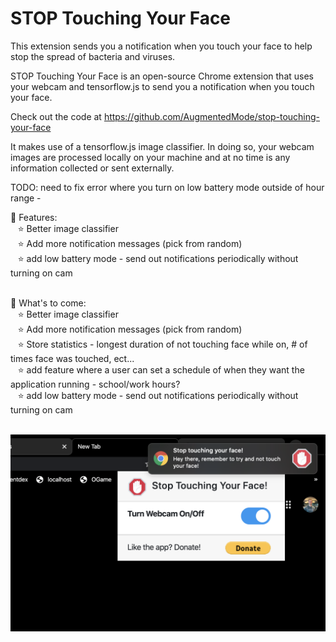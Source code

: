 # STOP Touching Your Face

This extension sends you a notification when you touch your face to help stop the spread of bacteria and viruses.

STOP Touching Your Face is an open-source Chrome extension that uses your webcam and tensorflow.js to send you a notification when you touch your face.

Check out the code at https://github.com/AugmentedMode/stop-touching-your-face

It makes use of a tensorflow.js image classifier. In doing so, your webcam images are processed locally on your machine and at no time is any information collected or sent externally.


TODO: need to fix error where you turn on low battery mode outside of hour range -

🚀 Features: <br>
  &nbsp;&nbsp;&nbsp;⭐️ Better image classifier <br>
  &nbsp;&nbsp;&nbsp;⭐️ Add more notification messages (pick from random) <br>
  &nbsp;&nbsp;&nbsp;⭐️ add low battery mode - send out notifications periodically without turning on cam <br><br>


🚀 What's to come: <br>
  &nbsp;&nbsp;&nbsp;⭐️ Better image classifier <br>
  &nbsp;&nbsp;&nbsp;⭐️ Add more notification messages (pick from random) <br>
  &nbsp;&nbsp;&nbsp;⭐️ Store statistics - longest duration of not touching face while on, # of times face was touched, ect...<br>
  &nbsp;&nbsp;&nbsp;⭐️ add feature where a user can set a schedule of when they want the application running - school/work hours? <br>
  &nbsp;&nbsp;&nbsp;⭐️ add low battery mode - send out notifications periodically without turning on cam <br><br>

  ![alt text](https://github.com/AugmentedMode/stop-touching-your-face/blob/master/extension-example-1280-800.png)
